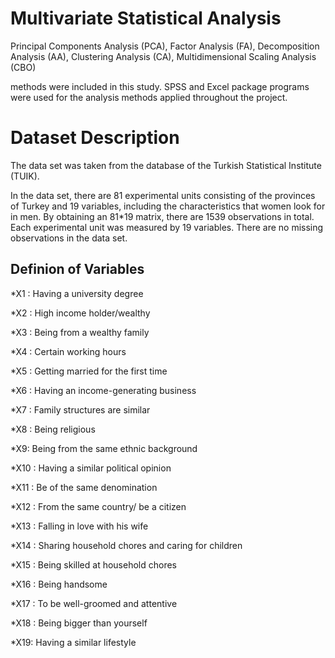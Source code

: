# Multivariate Statistical Analysis




Principal Components Analysis (PCA), 
Factor Analysis (FA), 
Decomposition Analysis (AA), 
Clustering Analysis (CA), 
Multidimensional Scaling Analysis (CBO) 

methods were included in this study. SPSS and Excel package programs were used for the analysis methods applied throughout the project.



# Dataset Description

The data set was taken from the database of the Turkish Statistical Institute (TUIK).


In the data set, there are 81 experimental units consisting of the provinces of Turkey and 19 variables, 
including the characteristics that women look for in men. By obtaining an 81*19 matrix, there are 1539 observations in total.
Each experimental unit was measured by 19 variables. There are no missing observations in the data set.


 ## Definion of Variables
 
*X1 : Having a university degree

*X2 : High income holder/wealthy

*X3 : Being from a wealthy family

*X4 : Certain working hours

*X5 : Getting married for the first time

*X6 : Having an income-generating business

*X7 : Family structures are similar

*X8 : Being religious

*X9: Being from the same ethnic background

*X10 : Having a similar political opinion

*X11 : Be of the same denomination

*X12 : From the same country/ be a citizen

*X13 : Falling in love with his wife

*X14 : Sharing household chores and caring for children

*X15 : Being skilled at household chores

*X16 : Being handsome

*X17 : To be well-groomed and attentive

*X18 : Being bigger than yourself

*X19: Having a similar lifestyle
